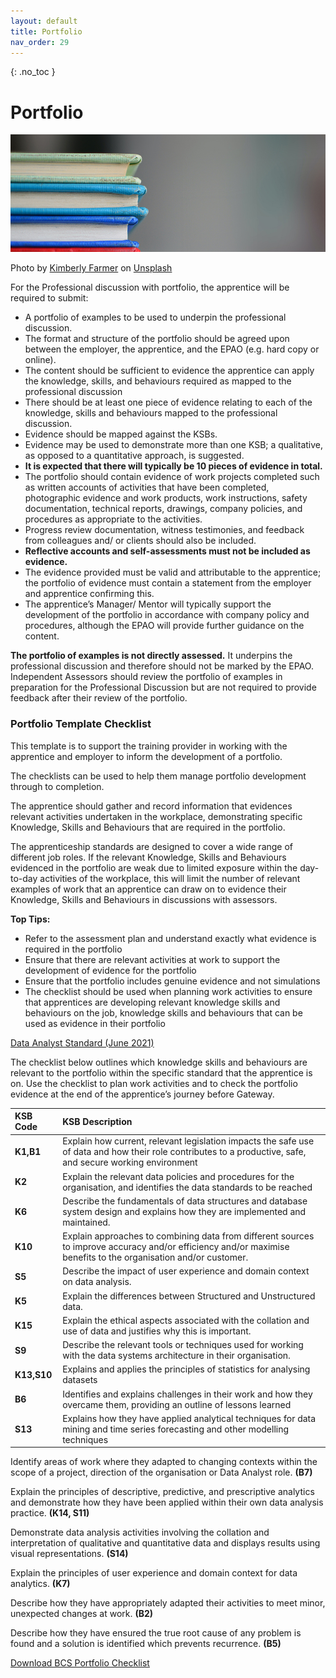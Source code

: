 ```yaml
---
layout: default
title: Portfolio
nav_order: 29
---
```


{: .no_toc }

# Portfolio

![](images/kimberly-farmer-lUaaKCUANVI-unsplash.jpg)

Photo by [Kimberly Farmer](https://unsplash.com/@kimberlyfarmer?utm_source=unsplash&utm_medium=referral&utm_content=creditCopyText) on [Unsplash](https://unsplash.com/s/photos/portfolio?utm_source=unsplash&utm_medium=referral&utm_content=creditCopyText)

For the Professional discussion with portfolio, the apprentice will be required to submit:

* A portfolio of examples to be used to underpin the professional discussion.
* The format and structure of the portfolio should be agreed upon between the employer, the apprentice, and the EPAO (e.g. hard copy or online).
* The content should be sufficient to evidence the apprentice can apply the knowledge, skills, and behaviours required as mapped to the professional discussion
* There should be at least one piece of evidence relating to each of the knowledge, skills and behaviours mapped to the professional discussion.
* Evidence should be mapped against the KSBs.
* Evidence may be used to demonstrate more than one KSB; a qualitative, as opposed to a quantitative approach, is suggested.
* **It is expected that there will typically be 10 pieces of evidence in total.**
* The portfolio should contain evidence of work projects completed such as written accounts of activities that have been completed, photographic evidence and work products, work instructions, safety documentation, technical reports, drawings, company policies, and procedures as appropriate to the activities.
* Progress review documentation, witness testimonies, and feedback from colleagues and/ or clients should also be included.
* **Reflective accounts and self-assessments must not be included as evidence.**
* The evidence provided must be valid and attributable to the apprentice; the portfolio of evidence must contain a statement from the employer and apprentice confirming this.
* The apprentice’s Manager/ Mentor will typically support the development of the portfolio in accordance with company policy and procedures, although the EPAO will provide further guidance on the content.

**The portfolio of examples is not directly assessed.** It underpins the professional discussion and therefore should not be marked by the EPAO. Independent Assessors should review the portfolio of examples in preparation for the Professional Discussion but are not required to provide feedback after their review of the portfolio. 

### Portfolio Template Checklist

This template is to support the training provider in working with the apprentice and employer to inform the development of a portfolio.

The checklists can be used to help them manage portfolio development through to completion.

The apprentice should gather and record information that evidences relevant activities undertaken in the workplace, demonstrating specific Knowledge, Skills and Behaviours that are required in the portfolio.

The apprenticeship standards are designed to cover a wide range of different job roles. If the relevant Knowledge, Skills and Behaviours evidenced in the portfolio are weak due to limited exposure within the day-to-day activities of the workplace, this will limit the number of relevant examples of work that an apprentice can draw on to evidence their Knowledge, Skills and Behaviours in discussions with assessors.

**Top Tips:**

* Refer to the assessment plan and understand exactly what evidence is required in the portfolio
* Ensure that there are relevant activities at work to support the development of evidence for the portfolio
* Ensure that the portfolio includes genuine evidence and not simulations
* The checklist should be used when planning work activities to ensure that apprentices are developing relevant knowledge skills and behaviours on the job, knowledge skills and behaviours that can be used as evidence in their portfolio
 

[Data Analyst Standard (June 2021)](https://www.instituteforapprenticeships.org/apprenticeship-standards/data-analyst-v1-1)

The checklist below outlines which knowledge skills and behaviours are relevant to the portfolio within the specific standard that the apprentice is on. Use the checklist to plan work activities and to check the portfolio evidence at the end of the apprentice’s journey before Gateway. 


| KSB Code         |      KSB Description                            | 
|:-----------------|:------------------------------------------------|
| **K1,B1**     | Explain how current, relevant legislation impacts the safe use of data and how their role contributes to a productive, safe, and secure working environment |
|**K2**|Explain the relevant data policies and procedures for the organisation, and identifies the data standards to be reached|
|**K6**|Describe the fundamentals of data structures and database system design and explains how they are implemented and maintained. |
| **K10**|Explain approaches to combining data from different sources to improve accuracy and/or efficiency and/or maximise benefits to the organisation and/or customer.|
|**S5**|Describe the impact of user experience and domain context on data analysis.|
|**K5**|Explain the differences between Structured and Unstructured data. |
|**K15**|Explain the ethical aspects associated with the collation and use of data and justifies why this is important.|
|**S9**|Describe the relevant tools or techniques used for working with the data systems architecture in their organisation. |
|**K13,S10**|Explains and applies the principles of statistics for analysing datasets |
|**B6**|Identifies and explains challenges in their work and how they overcame them, providing an outline of lessons learned |
|**S13**|Explains how they have applied analytical techniques for data mining and time series forecasting and other modelling techniques |


Identify areas of work where they adapted to changing contexts within the scope of a project, direction of the organisation or Data Analyst role. **(B7)**

Explain the principles of descriptive, predictive, and prescriptive analytics and demonstrate how they have been applied within their own data analysis practice. **(K14, S11)**

Demonstrate data analysis activities involving the collation and interpretation of qualitative and quantitative data and displays results using visual representations. **(S14)**

Explain the principles of user experience and domain context for data analytics. **(K7)**

Describe how they have appropriately adapted their activities to meet minor, unexpected changes at work. **(B2)**

Describe how they have ensured the true root cause of any problem is found and a solution is identified which prevents recurrence. **(B5)**

[Download BCS Portfolio Checklist](https://github.com/martinsolent/solent_store/raw/main/docs/Data%20Analyst%20Level%204%20-%20Portfolio%20Checklist.docx)